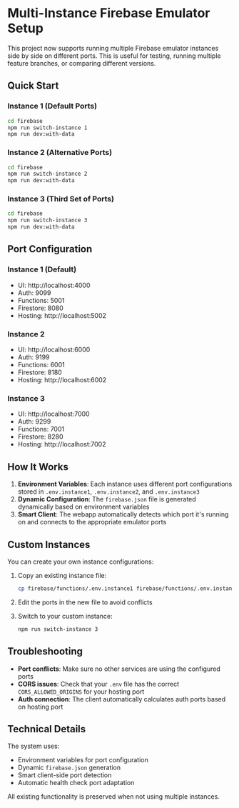 # Multi-Instance Firebase Emulator Setup

This project now supports running multiple Firebase emulator instances side by side on different ports. This is useful for testing, running multiple feature branches, or comparing different versions.

## Quick Start

### Instance 1 (Default Ports)
```bash
cd firebase
npm run switch-instance 1
npm run dev:with-data
```

### Instance 2 (Alternative Ports)
```bash
cd firebase
npm run switch-instance 2
npm run dev:with-data
```

### Instance 3 (Third Set of Ports)
```bash
cd firebase
npm run switch-instance 3
npm run dev:with-data
```

## Port Configuration

### Instance 1 (Default)
- UI: http://localhost:4000
- Auth: 9099
- Functions: 5001
- Firestore: 8080
- Hosting: http://localhost:5002

### Instance 2
- UI: http://localhost:6000
- Auth: 9199
- Functions: 6001
- Firestore: 8180
- Hosting: http://localhost:6002

### Instance 3
- UI: http://localhost:7000
- Auth: 9299
- Functions: 7001
- Firestore: 8280
- Hosting: http://localhost:7002

## How It Works

1. **Environment Variables**: Each instance uses different port configurations stored in `.env.instance1`, `.env.instance2`, and `.env.instance3`
2. **Dynamic Configuration**: The `firebase.json` file is generated dynamically based on environment variables
3. **Smart Client**: The webapp automatically detects which port it's running on and connects to the appropriate emulator ports

## Custom Instances

You can create your own instance configurations:

1. Copy an existing instance file:
   ```bash
   cp firebase/functions/.env.instance1 firebase/functions/.env.instance3
   ```

2. Edit the ports in the new file to avoid conflicts

3. Switch to your custom instance:
   ```bash
   npm run switch-instance 3
   ```

## Troubleshooting

- **Port conflicts**: Make sure no other services are using the configured ports
- **CORS issues**: Check that your `.env` file has the correct `CORS_ALLOWED_ORIGINS` for your hosting port
- **Auth connection**: The client automatically calculates auth ports based on hosting port

## Technical Details

The system uses:
- Environment variables for port configuration
- Dynamic `firebase.json` generation
- Smart client-side port detection
- Automatic health check port adaptation

All existing functionality is preserved when not using multiple instances.